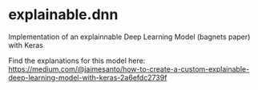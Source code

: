 # explainable.dnn
Implementation of an explainnable Deep Learning Model (bagnets paper) with Keras

Find the explanations for this model here: 
https://medium.com/@jaimesanto/how-to-create-a-custom-explainable-deep-learning-model-with-keras-2a6efdc2739f
